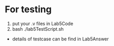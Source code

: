 # For testing

1. put your .v files in Lab5Code
2. bash ./lab5TestScript.sh


* details of testcase can be find in Lab5Answer
